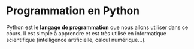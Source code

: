 Programmation en Python
=======================

Python est le **langage de programmation** que nous allons utiliser dans ce cours. Il est simple à apprendre et est très utilisé en informatique scientifique (intelligence artificielle, calcul numérique...).